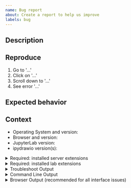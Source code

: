 ```yaml
---
name: Bug report
about: Create a report to help us improve
labels: bug
---
```


<!--
Welcome! Before creating a new issue:
* Search for relevant issues
* Follow the issue reporting guidelines:
https://jupyterlab.readthedocs.io/en/latest/getting_started/issue.html
-->

## Description

<!--Describe the bug clearly and concisely. Include screenshots (or even better - gifs) if possible-->

## Reproduce

<!--Describe step-by-step instructions to reproduce the behavior-->

1. Go to '...'
2. Click on '...'
3. Scroll down to '...'
4. See error '...'

<!--Describe how you diagnosed the issue. See the guidelines at
 https://jupyterlab.readthedocs.io/en/latest/getting_started/issue.html -->

## Expected behavior

<!--Describe what you expected to happen-->

## Context

<!--Complete the following for context, and add any other relevant context-->

- Operating System and version:
- Browser and version:
- JupyterLab version:
- ipydrawio version(s): 

<details><summary>Required: installed server extensions</summary>
<pre>
  Paste the output from running `jupyter server extension list` (JupyterLab >= 3)
  or `jupyter serverextension list` (JupyterLab < 3) from the command line here.
  You may want to sanitize the paths in the output.
</pre>
</details>

<details><summary>Required: installed lab extensions</summary>
<pre>
  Paste the output from running `jupyter labextension list` from the command line here.
  You may want to sanitize the paths in the output.
</pre>
</details>

<!--The more content you provide, the more we can help!-->

<details><summary>Troubleshoot Output</summary>
<pre>
  Paste the output from running `jupyter troubleshoot` from the command line here.
  You may want to sanitize the paths in the output.
</pre>
</details>

<details><summary>Command Line Output</summary>
<pre>
  Paste the output from your command line running `jupyter lab` here, use `--debug` if possible.
</pre>
</details>

<details><summary>Browser Output (recommended for all interface issues)</summary>
<pre>
  Paste the output from your browser JavaScript console replacing the text in here.

  To learn how to open the developer tools in your browser:
  https://developer.mozilla.org/en-US/docs/Learn/Common_questions/What_are_browser_developer_tools#How_to_open_the_devtools_in_your_browser
  If too many messages accumulated after many hours of working in JupyterLab,
  consider refreshing the window and then reproducing the bug to reduce the noise in the logs.

</pre>
</details>
